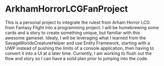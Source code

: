 # ArkhamHorrorLCGFanProject

This is a personal project to integrate the rulest from Arham Horror LCG from Fantasy Flight into a programming project.
I will be homebrewing some cards and a story to create something unique, but familiar with this awesome gameset.
Idealy, I will be leveraging what I learned from the SavageWorldsCreatureHelper and use Entity Framework, starting with a UWP instead of pushing the limits of a console application, then having to convert it into a UI at a later time.
Currently, I am working to flush out the flow and story so I can have a solid plan prior to jumping into the code.
